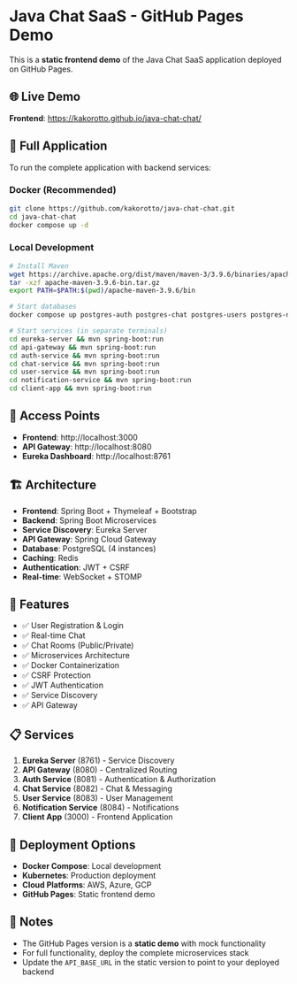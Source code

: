 # Java Chat SaaS - GitHub Pages Demo

This is a **static frontend demo** of the Java Chat SaaS application deployed on GitHub Pages.

## 🌐 Live Demo

**Frontend**: https://kakorotto.github.io/java-chat-chat/

## 🚀 Full Application

To run the complete application with backend services:

### Docker (Recommended)
```bash
git clone https://github.com/kakorotto/java-chat-chat.git
cd java-chat-chat
docker compose up -d
```

### Local Development
```bash
# Install Maven
wget https://archive.apache.org/dist/maven/maven-3/3.9.6/binaries/apache-maven-3.9.6-bin.tar.gz
tar -xzf apache-maven-3.9.6-bin.tar.gz
export PATH=$PATH:$(pwd)/apache-maven-3.9.6/bin

# Start databases
docker compose up postgres-auth postgres-chat postgres-users postgres-notifications redis -d

# Start services (in separate terminals)
cd eureka-server && mvn spring-boot:run
cd api-gateway && mvn spring-boot:run
cd auth-service && mvn spring-boot:run
cd chat-service && mvn spring-boot:run
cd user-service && mvn spring-boot:run
cd notification-service && mvn spring-boot:run
cd client-app && mvn spring-boot:run
```

## 📱 Access Points

- **Frontend**: http://localhost:3000
- **API Gateway**: http://localhost:8080
- **Eureka Dashboard**: http://localhost:8761

## 🏗️ Architecture

- **Frontend**: Spring Boot + Thymeleaf + Bootstrap
- **Backend**: Spring Boot Microservices
- **Service Discovery**: Eureka Server
- **API Gateway**: Spring Cloud Gateway
- **Database**: PostgreSQL (4 instances)
- **Caching**: Redis
- **Authentication**: JWT + CSRF
- **Real-time**: WebSocket + STOMP

## 🔧 Features

- ✅ User Registration & Login
- ✅ Real-time Chat
- ✅ Chat Rooms (Public/Private)
- ✅ Microservices Architecture
- ✅ Docker Containerization
- ✅ CSRF Protection
- ✅ JWT Authentication
- ✅ Service Discovery
- ✅ API Gateway

## 📋 Services

1. **Eureka Server** (8761) - Service Discovery
2. **API Gateway** (8080) - Centralized Routing
3. **Auth Service** (8081) - Authentication & Authorization
4. **Chat Service** (8082) - Chat & Messaging
5. **User Service** (8083) - User Management
6. **Notification Service** (8084) - Notifications
7. **Client App** (3000) - Frontend Application

## 🚀 Deployment Options

- **Docker Compose**: Local development
- **Kubernetes**: Production deployment
- **Cloud Platforms**: AWS, Azure, GCP
- **GitHub Pages**: Static frontend demo

## 📝 Notes

- The GitHub Pages version is a **static demo** with mock functionality
- For full functionality, deploy the complete microservices stack
- Update the `API_BASE_URL` in the static version to point to your deployed backend
